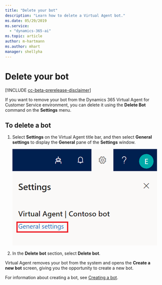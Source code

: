 ```yaml
---
title: "Delete your bot"
description: "Learn how to delete a Virtual Agent bot."
ms.date: 05/29/2019
ms.service:
  - "dynamics-365-ai"
ms.topic: article
author: m-hartmann
ms.author: mhart
manager: shellyha
---
```


# Delete your bot

[!INCLUDE [cc-beta-prerelease-disclaimer](../includes/cc-beta-prerelease-disclaimer.md)]

If you want to remove your bot from the Dynamics 365 Virtual Agent for Customer Service environment, you can delete it using the **Delete Bot** command on the **Settings** menu.

## To delete a bot

1. Select **Settings** on the Virtual Agent title bar, and then select **General settings** to display the **General** pane of the **Settings** window.

   ![Display General pane](media/general-settings.png)

2. In the **Delete bot** section, select **Delete bot**.


Virtual Agent removes your bot from the system and opens the **Create a new bot** screen, giving you the opportunity to create a new bot.

For information about creating a bot, see [Creating a bot](getting-started-create-bot.md).
